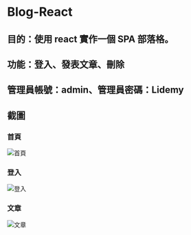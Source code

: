 # Blog-React
## 目的：使用 react 實作一個 SPA 部落格。
## 功能：登入、發表文章、刪除

## 管理員帳號：admin、管理員密碼：Lidemy

## 截圖
### 首頁
![首頁](https://github.com/Wozski/Blog-React/blob/main/src/pic/HomePage.jpg)
### 登入
![登入](https://github.com/Wozski/Blog-React/blob/main/src/pic/Login.jpg)
### 文章
![文章](https://github.com/Wozski/Blog-React/blob/main/src/pic/Page.jpg)

